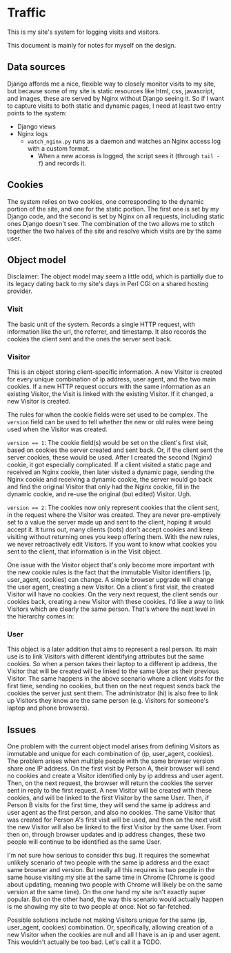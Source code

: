Traffic
=======

This is my site's system for logging visits and visitors.

This document is mainly for notes for myself on the design.

Data sources
----------------
Django affords me a nice, flexible way to closely monitor visits to my site, but because some of my site is static resources like html, css, javascript, and images, these are served by Nginx without Django seeing it. So if I want to capture visits to both static and dynamic pages, I need at least two entry points to the system:

- Django views
- Nginx logs
    - `watch_nginx.py` runs as a daemon and watches an Nginx access log with a custom format.
        - When a new access is logged, the script sees it (through `tail -f`) and records it.


Cookies
-------
The system relies on two cookies, one corresponding to the dynamic portion of the site, and one for the static portion. The first one is set by my Django code, and the second is set by Nginx on all requests, including static ones Django doesn't see. The combination of the two allows me to stitch together the two halves of the site and resolve which visits are by the same user.


Object model
------------
Disclaimer: The object model may seem a little odd, which is partially due to its legacy dating back to my site's days in Perl CGI on a shared hosting provider.

### Visit
The basic unit of the system. Records a single HTTP request, with information like the url, the referrer, and timestamp. It also records the cookies the client sent and the ones the server sent back.

### Visitor
This is an object storing client-specific information. A new Visitor is created for every unique combination of ip address, user agent, and the two main cookies. If a new HTTP request occurs with the same information as an existing Visitor, the Visit is linked with the existing Visitor. If it changed, a new Visitor is created.

The rules for when the cookie fields were set used to be complex. The `version` field can be used to tell whether the new or old rules were being used when the Visitor was created.

`version == 1`: The cookie field(s) would be set on the client's first visit, based on cookies the server created and sent back. Or, if the client sent the server cookies, these would be used. After I created the second (Nginx) cookie, it got especially complicated. If a client visited a static page and received an Nginx cookie, then later visited a dynamic page, sending the Nginx cookie and receiving a dynamic cookie, the server would go back and find the original Visitor that only had the Nginx cookie, fill in the dynamic cookie, and re-use the original (but edited) Visitor. Ugh.

`version == 2`: The cookies now only represent cookies that the client *sent*, in the request where the Visitor was created. They are never pre-emptively set to a value the server made up and sent to the client, hoping it would accept it. It turns out, many clients (bots) don't accept cookies and keep visiting without returning ones you keep offering them. With the new rules, we never retroactively edit Visitors. If you want to know what cookies you sent to the client, that information is in the Visit object.

One issue with the Visitor object that's only become more important with the new cookie rules is the fact that the immutable Visitor identifiers (ip, user_agent, cookies) can change. A simple browser upgrade will change the user agent, creating a new Visitor. On a client's first visit, the created Visitor will have no cookies. On the very next request, the client sends our cookies back, creating a new Visitor with these cookies. I'd like a way to link Visitors which are clearly the same person. That's where the next level in the hierarchy comes in:

### User

This object is a later addition that aims to represent a real person. Its main use is to link Visitors with different identifying attributes but the same cookies. So when a person takes their laptop to a different ip address, the Visitor that will be created will be linked to the same User as their previous Visitor. The same happens in the above scenario where a client visits for the first time, sending no cookies, but then on the next request sends back the cookies the server just sent them. The administrator (hi) is also free to link up Visitors they know are the same person (e.g. Visitors for someone's laptop and phone browsers).

Issues
-------

One problem with the current object model arises from defining Visitors as immutable and unique for each combination of (ip, user_agent, cookies). The problem arises when multiple people with the same browser version share one IP address. On the first visit by Person A, their browser will send no cookies and create a Visitor identified only by ip address and user agent. Then, on the next request, the browser will return the cookies the server sent in reply to the first request. A new Visitor will be created with these cookies, and will be linked to the first Visitor by the same User. Then, if Person B visits for the first time, they will send the same ip address and user agent as the first person, and also no cookies. The same Visitor that was created for Person A's first visit will be used, and then on the next visit the new Visitor will also be linked to the first Visitor by the same User. From then on, through browser updates and ip address changes, these two people will continue to be identified as the same User.

I'm not sure how serious to consider this bug. It requires the somewhat unlikely scenario of two people with the same ip address and the exact same browser and version. But really all this requires is two people in the same house visiting my site at the same time in Chrome (Chrome is good about updating, meaning two people with Chrome will likely be on the same version at the same time). On the one hand my site isn't exactly super popular. But on the other hand, the way this scenario would actually happen is me showing my site to two people at once. Not so far-fetched.

Possible solutions include not making Visitors unique for the same (ip, user_agent, cookies) combination. Or, specifically, allowing creation of a new Visitor when the cookies are null and all I have is an ip and user agent. This wouldn't actually be too bad. Let's call it a TODO.
